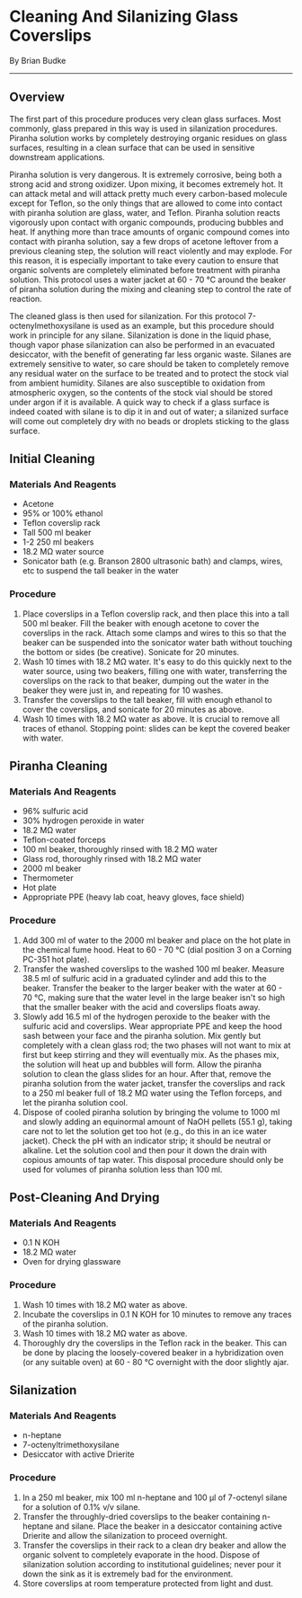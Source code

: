 # Cleaning And Silanizing Glass Coverslips
By Brian Budke
___
## Overview
The first part of this procedure produces very clean glass surfaces. Most commonly, glass prepared in this way is used in silanization procedures. Piranha solution works by completely destroying organic residues on glass surfaces, resulting in a clean surface that can be used in sensitive downstream applications.

Piranha solution is very dangerous. It is extremely corrosive, being both a strong acid and strong oxidizer. Upon mixing, it becomes extremely hot. It can attack metal and will attack pretty much every carbon-based molecule except for Teflon, so the only things that are allowed to come into contact with piranha solution are glass, water, and Teflon. Piranha solution reacts vigorously upon contact with organic compounds, producing bubbles and heat. If anything more than trace amounts of organic compound comes into contact with piranha solution, say a few drops of acetone leftover from a previous cleaning step, the solution will react violently and may explode. For this reason, it is especially important to take every caution to ensure that organic solvents are completely eliminated before treatment with piranha solution. This protocol uses a water jacket at 60 - 70 °C around the beaker of piranha solution during the mixing and cleaning step to control the rate of reaction.

The cleaned glass is then used for silanization. For this protocol 7-octenylmethoxysilane is used as an example, but this procedure should work in principle for any silane. Silanization is done in the liquid phase, though vapor phase silanization can also be performed in an evacuated desiccator, with the benefit of generating far less organic waste. Silanes are extremely sensitive to water, so care should be taken to completely remove any residual water on the surface to be treated and to protect the stock vial from ambient humidity. Silanes are also susceptible to oxidation from atmospheric oxygen, so the contents of the stock vial should be stored under argon if it is available. A quick way to check if a glass surface is indeed coated with silane is to dip it in and out of water; a silanized surface will come out completely dry with no beads or droplets sticking to the glass surface.

## Initial Cleaning
### Materials And Reagents
- Acetone
- 95% or 100% ethanol
- Teflon coverslip rack
- Tall 500 ml beaker
- 1-2 250 ml beakers
- 18.2 MΩ water source
- Sonicator bath (e.g. Branson 2800 ultrasonic bath) and clamps, wires, etc to suspend the tall beaker in the water

### Procedure
1. Place coverslips in a Teflon coverslip rack, and then place this into a tall 500 ml beaker. Fill the beaker with enough acetone to cover the coverslips in the rack. Attach some clamps and wires to this so that the beaker can be suspended into the sonicator water bath without touching the bottom or sides (be creative). Sonicate for 20 minutes.
1. Wash 10 times with 18.2 MΩ water. It's easy to do this quickly next to the water source, using two beakers, filling one with water, transferring the coverslips on the rack to that beaker, dumping out the water in the beaker they were just in, and repeating for 10 washes.
1. Transfer the coverslips to the tall beaker, fill with enough ethanol to cover the coverslips, and sonicate for 20 minutes as above.
1. Wash 10 times with 18.2 MΩ water as above. It is crucial to remove all traces of ethanol. Stopping point: slides can be kept the covered beaker with water.

## Piranha Cleaning
### Materials And Reagents
- 96% sulfuric acid
- 30% hydrogen peroxide in water
- 18.2 MΩ water
- Teflon-coated forceps
- 100 ml beaker, thoroughly rinsed with 18.2 MΩ water
- Glass rod, thoroughly rinsed with 18.2 MΩ water
- 2000 ml beaker
- Thermometer
- Hot plate
- Appropriate PPE (heavy lab coat, heavy gloves, face shield)

### Procedure
1. Add 300 ml of water to the 2000 ml beaker and place on the hot plate in the chemical fume hood. Heat to 60 - 70 °C (dial position 3 on a Corning PC-351 hot plate).
1. Transfer the washed coverslips to the washed 100 ml beaker. Measure 38.5 ml of sulfuric acid in a graduated cylinder and add this to the beaker. Transfer the beaker to the larger beaker with the water at 60 - 70 °C, making sure that the water level in the large beaker isn't so high that the smaller beaker with the acid and coverslips floats away.
1. Slowly add 16.5 ml of the hydrogen peroxide to the beaker with the sulfuric acid and coverslips. Wear appropriate PPE and keep the hood sash between your face and the piranha solution. Mix gently but completely with a clean glass rod; the two phases will not want to mix at first but keep stirring and they will eventually mix. As the phases mix, the solution will heat up and bubbles will form. Allow the piranha solution to clean the glass slides for an hour. After that, remove the piranha solution from the water jacket, transfer the coverslips and rack to a 250 ml beaker full of 18.2 MΩ water using the Teflon forceps, and let the piranha solution cool.
1. Dispose of cooled piranha solution by bringing the volume to 1000 ml and slowly adding an equinormal amount of NaOH pellets (55.1 g), taking care not to let the solution get too hot (e.g., do this in an ice water jacket). Check the pH with an indicator strip; it should be neutral or alkaline. Let the solution cool and then pour it down the drain with copious amounts of tap water. This disposal procedure should only be used for volumes of piranha solution less than 100 ml.

## Post-Cleaning And Drying
### Materials And Reagents
- 0.1 N KOH
- 18.2 MΩ water
- Oven for drying glassware

### Procedure
1. Wash 10 times with 18.2 MΩ water as above.
1. Incubate the coverslips in 0.1 N KOH for 10 minutes to remove any traces of the piranha solution.
1. Wash 10 times with 18.2 MΩ water as above.
1. Thoroughly dry the coverslips in the Teflon rack in the beaker. This can be done by placing the loosely-covered beaker in a hybridization oven (or any suitable oven) at 60 - 80 °C overnight with the door slightly ajar.

## Silanization
### Materials And Reagents
- n-heptane
- 7-octenyltrimethoxysilane
- Desiccator with active Drierite

### Procedure
1. In a 250 ml beaker, mix 100 ml n-heptane and 100 μl of 7-octenyl silane for a solution of 0.1% v/v silane.
1. Transfer the throughly-dried coverslips to the beaker containing n-heptane and silane. Place the beaker in a desiccator containing active Drierite and allow the silanization to proceed overnight.
1. Transfer the coverslips in their rack to a clean dry beaker and allow the organic solvent to completely evaporate in the hood. Dispose of silanization solution according to institutional guidelines; never pour it down the sink as it is extremely bad for the environment.
1. Store coverslips at room temperature protected from light and dust.
